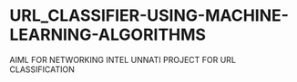 # URL_CLASSIFIER-USING-MACHINE-LEARNING-ALGORITHMS
AIML FOR NETWORKING INTEL UNNATI PROJECT FOR URL CLASSIFICATION
